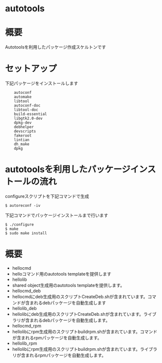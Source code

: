 autotools
====

# 概要
Autotoolsを利用したパッケージ作成スケルトンです

# セットアップ
下記パッケージをインストールします
```
	autoconf
	automake
	libtool
	autoconf-doc
	libtool-doc
	build-essential
	libgtk2.0-dev
	dpkg-dev
	debhelper
	devscripts
	fakeroot
	lintian
	dh_make
	dpkg
```

# autotoolsを利用したパッケージインストールの流れ
configureスクリプトを下記コマンドで生成
```
$ autoreconf -iv
```

下記コマンドでパッケージインストールまで行います
```
$ ./configure
$ make
$ sudo make install
```

# 概要
- hellocmd  
 - helloコマンド用のautotools templateを提供します
- hellolib
 - shared object生成用のautotools templateを提供します。
- hellocmd_deb
 - hellocmdにdeb生成用のスクリプトCreateDeb.shが含まれています。コマンドが含まれるdebパッケージを自動生成します
- hellolib_deb
 - hellolibにdeb生成用のスクリプトCreateDeb.shが含まれています。ライブラリが含まれるdebパッケージを自動生成します。
- hellocmd_rpm
 - hellolibにrpm生成用のスクリプトbuildrpm.shが含まれています。コマンドが含まれるrpmパッケージを自動生成します。
- hellolib_rpm
 - hellolibにrpm生成用のスクリプトbuildrpm.shが含まれています。ライブラリが含まれるrpmパッケージを自動生成します。



